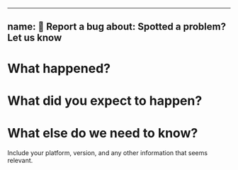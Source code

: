 <!-- vale off -->
<!-- markdownlint-disable-file -->
---
name: 🐜 Report a bug
about: Spotted a problem? Let us know
---

# What happened?



# What did you expect to happen?



# What else do we need to know?

Include your platform, version, and any other information that seems relevant.
